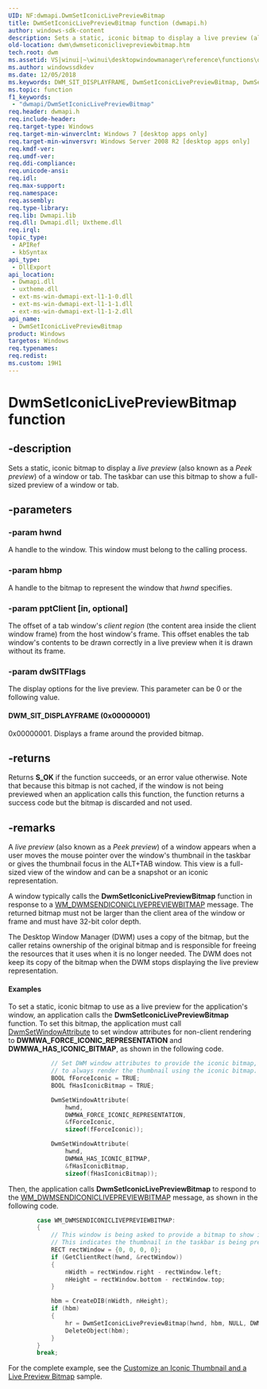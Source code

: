 ```yaml
---
UID: NF:dwmapi.DwmSetIconicLivePreviewBitmap
title: DwmSetIconicLivePreviewBitmap function (dwmapi.h)
author: windows-sdk-content
description: Sets a static, iconic bitmap to display a live preview (also known as a Peek preview) of a window or tab. The taskbar can use this bitmap to show a full-sized preview of a window or tab.
old-location: dwm\dwmseticoniclivepreviewbitmap.htm
tech.root: dwm
ms.assetid: VS|winui|~\winui\desktopwindowmanager\reference\functions\dwmseticoniclivepreviewbitmap.htm
ms.author: windowssdkdev
ms.date: 12/05/2018
ms.keywords: DWM_SIT_DISPLAYFRAME, DwmSetIconicLivePreviewBitmap, DwmSetIconicLivePreviewBitmap function [Desktop Window Manager], _udwm_dwmseticoniclivepreviewbitmap, _udwm_dwmseticoniclivepreviewbitmap_cpp, dwm.dwmseticoniclivepreviewbitmap, dwmapi/DwmSetIconicLivePreviewBitmap, winui._udwm_dwmseticoniclivepreviewbitmap
ms.topic: function
f1_keywords: 
 - "dwmapi/DwmSetIconicLivePreviewBitmap"
req.header: dwmapi.h
req.include-header: 
req.target-type: Windows
req.target-min-winverclnt: Windows 7 [desktop apps only]
req.target-min-winversvr: Windows Server 2008 R2 [desktop apps only]
req.kmdf-ver: 
req.umdf-ver: 
req.ddi-compliance: 
req.unicode-ansi: 
req.idl: 
req.max-support: 
req.namespace: 
req.assembly: 
req.type-library: 
req.lib: Dwmapi.lib
req.dll: Dwmapi.dll; Uxtheme.dll
req.irql: 
topic_type:
 - APIRef
 - kbSyntax
api_type:
 - DllExport
api_location:
 - Dwmapi.dll
 - uxtheme.dll
 - ext-ms-win-dwmapi-ext-l1-1-0.dll
 - ext-ms-win-dwmapi-ext-l1-1-1.dll
 - ext-ms-win-dwmapi-ext-l1-1-2.dll
api_name:
 - DwmSetIconicLivePreviewBitmap
product: Windows
targetos: Windows
req.typenames: 
req.redist: 
ms.custom: 19H1
---
```


# DwmSetIconicLivePreviewBitmap function


## -description


Sets a static, iconic bitmap to display a <i>live preview</i> (also known as a <i>Peek preview</i>) of a window or tab. The taskbar can use this bitmap to show a full-sized preview of a window or tab.


## -parameters




### -param hwnd

A handle to the window. This window must belong to the calling process.


### -param hbmp

A handle to the bitmap to represent the window that <i>hwnd</i> specifies.


### -param pptClient [in, optional]

The offset of a tab window's <i>client region</i> (the content area inside the client window frame) from the host window's frame. This offset enables the tab window's contents to be drawn correctly in a live preview  when it is drawn without its frame.


### -param dwSITFlags

The display options for the live preview. This parameter can be 0 or the following value.



#### DWM_SIT_DISPLAYFRAME (0x00000001)

0x00000001. Displays a frame around the provided bitmap.


## -returns



Returns <b>S_OK</b> if the function succeeds, or an error value otherwise. Note that because this bitmap is not cached, if the window is not being previewed when an application calls this function, the function returns a success code but the bitmap is discarded and not used.




## -remarks



A <i>live preview</i> (also known as a <i>Peek preview</i>) of a window appears when a user moves the mouse pointer over the window's thumbnail in the taskbar or gives the thumbnail focus in the ALT+TAB window. This view is a full-sized view of the window and can be a snapshot or an iconic representation.

A window typically calls the <b>DwmSetIconicLivePreviewBitmap</b> function in response to a <a href="https://docs.microsoft.com/windows/desktop/dwm/wm-dwmsendiconiclivepreviewbitmap">WM_DWMSENDICONICLIVEPREVIEWBITMAP</a> message. The returned bitmap must not be larger than the client area of the window or frame and must have 32-bit color depth.

The Desktop Window Manager (DWM) uses a copy of the bitmap, but the caller retains ownership of the original bitmap and is responsible for freeing the resources that it uses when it is no longer needed. The DWM does not keep its copy of the bitmap when the DWM stops displaying the live preview representation.


#### Examples

 To set a static, iconic bitmap to use as a live preview for the application's window, an application calls the <b>DwmSetIconicLivePreviewBitmap</b> function. To set this bitmap, the application must call <a href="https://docs.microsoft.com/windows/desktop/api/dwmapi/nf-dwmapi-dwmsetwindowattribute">DwmSetWindowAttribute</a> to set window attributes for non-client rendering to  <b>DWMWA_FORCE_ICONIC_REPRESENTATION</b> and <b>DWMWA_HAS_ICONIC_BITMAP</b>,  as shown in the following code. 


```cpp
            // Set DWM window attributes to provide the iconic bitmap, and 
            // to always render the thumbnail using the iconic bitmap.
            BOOL fForceIconic = TRUE;
            BOOL fHasIconicBitmap = TRUE;

            DwmSetWindowAttribute(
                hwnd,
                DWMWA_FORCE_ICONIC_REPRESENTATION,
                &fForceIconic,
                sizeof(fForceIconic));

            DwmSetWindowAttribute(
                hwnd,
                DWMWA_HAS_ICONIC_BITMAP,
                &fHasIconicBitmap,
                sizeof(fHasIconicBitmap));

```


Then, the application calls <b>DwmSetIconicLivePreviewBitmap</b>  to respond to the <a href="https://docs.microsoft.com/windows/desktop/dwm/wm-dwmsendiconiclivepreviewbitmap">WM_DWMSENDICONICLIVEPREVIEWBITMAP</a> message, as shown in the following code.


```cpp
        case WM_DWMSENDICONICLIVEPREVIEWBITMAP:
        {
            // This window is being asked to provide a bitmap to show in Peek preview.
            // This indicates the thumbnail in the taskbar is being previewed.
            RECT rectWindow = {0, 0, 0, 0};
            if (GetClientRect(hwnd, &rectWindow))
            {
                nWidth = rectWindow.right - rectWindow.left;
                nHeight = rectWindow.bottom - rectWindow.top;
            }

            hbm = CreateDIB(nWidth, nHeight);
            if (hbm)
            {
                hr = DwmSetIconicLivePreviewBitmap(hwnd, hbm, NULL, DWM_SIT_DISPLAYFRAME);
                DeleteObject(hbm);
            }
        }
        break;

```


For the complete example, see the  <a href="https://docs.microsoft.com/windows/desktop/dwm/dwm-sample-customizethumbnail">Customize an Iconic Thumbnail and a Live Preview Bitmap</a> sample.



